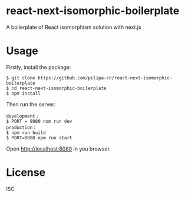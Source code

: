 # **react-next-isomorphic-boilerplate**

A boilerplate of React isomorphism solution with next.js

# Usage

Firstly, install the package:

```
$ git clone https://github.com/pilipa-cn/react-next-isomorphic-boilerplate
$ cd react-next-isomorphic-boilerplate
$ npm install
```

Then run the server:

```
development：
$ PORT = 8080 nom run dev
production：
$ npm run build
$ PORT=8080 npm run start
```

Open [http://localhost:8080](http://localhost:8080/) in you browser. 

# License

ISC